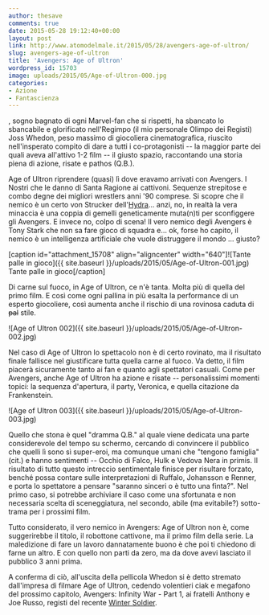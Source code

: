 ```yaml
---
author: thesave
comments: true
date: 2015-05-28 19:12:40+00:00
layout: post
link: http://www.atomodelmale.it/2015/05/28/avengers-age-of-ultron/
slug: avengers-age-of-ultron
title: 'Avengers: Age of Ultron'
wordpress_id: 15703
image: uploads/2015/05/Age-of-Ultron-000.jpg
categories:
- Azione
- Fantascienza
---
```


, sogno bagnato di ogni Marvel-fan che si rispetti, ha sbancato lo sbancabile e glorificato nell'Regimpo (il mio personale Olimpo dei Registi) Joss Whedon, peso massimo di giocoliera cinematografica, riuscito nell'insperato compito di dare a tutti i co-protagonisti -- la maggior parte dei quali aveva all'attivo 1-2 film -- il giusto spazio, raccontando una storia piena di azione, risate e pathos (Q.B.).

Age of Ultron riprendere (quasi) lì dove eravamo arrivati con Avengers. I Nostri che le danno di Santa Ragione ai cattivoni. Sequenze strepitose e combo degne dei migliori wrestlers anni '90 comprese. Si scopre che il nemico è un certo von Strucker dell'[Hydra](/2011/07/31/capitan-america-il-primo-vendicatore.html)... anzi, no, in realtà la vera minaccia è una coppia di gemelli geneticamente muta(n)ti per sconfiggere gli Avengers. E invece no, colpo di scena! Il vero nemico degli Avengers è Tony Stark che non sa fare gioco di squadra e... ok, forse ho capito, il nemico è un intelligenza artificiale che vuole distruggere il mondo ... giusto?

[caption id="attachment_15708" align="aligncenter" width="640"]![Tante palle in gioco]({{ site.baseurl }}/uploads/2015/05/Age-of-Ultron-001.jpg) Tante palle in gioco[/caption]

Di carne sul fuoco, in Age of Ultron, ce n'è tanta. Molta più di quella del primo film. E così come ogni pallina in più esalta la performance di un esperto giocoliere, così aumenta anche il rischio di una rovinosa caduta di <del>pal</del> stile.

![Age of Ultron 002]({{ site.baseurl }}/uploads/2015/05/Age-of-Ultron-002.jpg)

Nel caso di Age of Ultron lo spettacolo non è di certo rovinato, ma il risultato finale fallisce nel giustificare tutta quella carne al fuoco. Va detto, il film piacerà sicuramente tanto ai fan e quanto agli spettatori casuali. Come per Avengers, anche Age of Ultron ha azione e risate -- personalissimi momenti topici: la sequenza d'apertura, il party, Veronica, e quella citazione da Frankenstein.

![Age of Ultron 003]({{ site.baseurl }}/uploads/2015/05/Age-of-Ultron-003.jpg)

Quello che stona è quel "dramma Q.B." al quale viene dedicata una parte considerevole del tempo su schermo, cercando di convincere il pubblico che quelli lì sono sì super-eroi, ma comunque umani che "tengono famiglia" (cit.) e hanno sentimenti -- Occhio di Falco, Hulk e Vedova Nera in primis. Il risultato di tutto questo intreccio sentimentale finisce per risultare forzato, benché possa contare sulle interpretazioni di Ruffalo, Johansson e Renner, e porta lo spettatore a pensare "saranno sinceri o è tutto una finta?". Nel primo caso, si potrebbe archiviare il caso come una sfortunata e non necessaria scelta di sceneggiatura, nel secondo, abile (ma evitabile?) sotto-trama per i prossimi film.

Tutto considerato, il vero nemico in Avengers: Age of Ultron non è, come suggerirebbe il titolo, il robottone cattivone, ma il primo film della serie. La maledizione di fare un lavoro dannatamente buono è che poi ti chiedono di farne un altro. E con quello non parti da zero, ma da dove avevi lasciato il pubblico 3 anni prima.

A conferma di ciò, all'uscita della pellicola Whedon si è detto stremato dall'impresa di filmare Age of Ultron, cedendo volentieri ciak e megafono del prossimo capitolo, Avengers: Infinity War - Part 1, ai fratelli Anthony e Joe Russo, registi del recente [Winter Soldier](/2014/03/30/captain-america-the-winter-soldier.html).
